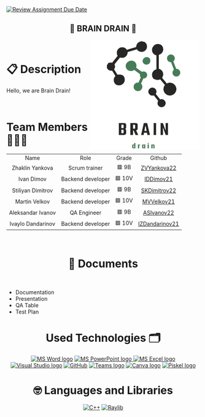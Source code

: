 [![Review Assignment Due Date](https://classroom.github.com/assets/deadline-readme-button-24ddc0f5d75046c5622901739e7c5dd533143b0c8e959d652212380cedb1ea36.svg)](https://classroom.github.com/a/j7IzDSQi)
<h2 align="center">🧠 BRAIN DRAIN 🧠</h1>

<img align="right" src="./assets/logo/logoTransparent.png">
<br>

<h1 align="left">📋 Description </h1>
  <p>Hello, we are Brain Drain!</p>
<br>

<h1 align="left">Team Members 👨🏻‍💻</h1>
<table >
  <tr>
    <td align="center">Name</td>
    <td align="center">Role</td>
    <td align="center">Grade</td>
    <td align="center">Github</td>
  </tr>
  <tr>
    <td align="center"> Zhaklin Yankova</td>
    <td align="center">Scrum trainer</td>
    <td align="center">🟥 9B</td>
    <td align="center"> <a href="https://github.com/ZVYankova22">ZVYankova22 </a></td>
  </tr>
  <tr>
    <td align="center">Ivan Dimov</td>
    <td align="center">Backend developer</td>
    <td align="center">🟩 10V</td>
    <td align="center"> <a href="https://github.com/IDDimov21">IDDimov21 </a></td>
  </tr>
  <tr>
    <td align="center">Stiliyan Dimitrov</td>
    <td align="center">Backend developer</td>
    <td align="center">🟥 9B</td>
    <td align="center"> <a href="https://github.com/SKDimitrov22">SKDimitrov22 </a></td>
  </tr>
  <tr>
    <td align="center">Martin Velkov</td>
    <td align="center">Backend developer</td>
    <td align="center">🟩 10V</td>
    <td align="center"> <a href="https://github.com/MVVelkov21">MVVelkov21 </a></td>
  </tr>
    <tr>
    <td align="center">Aleksandar Ivanov</td>
    <td align="center">QA Engineer</td>
    <td align="center">🟥 9B</td>
    <td align="center"> <a href="https://github.com/ASIvanov22">ASIvanov22 </a></td>
  </tr>
  <tr>
    <td align="center">Ivaylo Dandarinov</td>
    <td align="center">Backend developer</td>
    <td align="center">🟩 10V</td>
    <td align="center"> <a href="https://github.com/IZDandarinov21">IZDandarinov21 </a></td>
  </tr>
</table>
<br>

<h1 align="center">📄 Documents</h1><br>
  <ul>
    <li>Documentation</li>
    <li>Presentation</li>
    <li>QA Table</li>    
    <li>Test Plan</li>
  </ul>   
  
<h1 align="center">Used Technologies 🗂</h1>
<p align="center">
   <a href="https://www.microsoft.com/en-ww/microsoft-365/word"><img src="https://img.icons8.com/fluency/48/000000/microsoft-word-2019.png" alt="MS Word logo" width=50px></a>
   <a href="https://www.microsoft.com/en-us/microsoft-365/powerpoint"><img src="https://img.icons8.com/fluency/48/000000/microsoft-powerpoint-2019.png" alt="MS PowerPoint logo" width=50px>
   <a href="https://www.microsoft.com/en-us/microsoft-365/excel"><img src="https://upload.wikimedia.org/wikipedia/commons/thumb/3/34/Microsoft_Office_Excel_%282019%E2%80%93present%29.svg/2203px-Microsoft_Office_Excel_%282019%E2%80%93present%29.svg.png" alt="MS Excel logo" width=45px></a>
   <a href="https://visualstudio.microsoft.com/vs/"><img src="https://upload.wikimedia.org/wikipedia/commons/thumb/5/59/Visual_Studio_Icon_2019.svg/2060px-Visual_Studio_Icon_2019.svg.png" alt="Visual Studio logo" width=42px/></a>
   <a href="https://git-scm.com/"><img src="https://cdn-icons-png.flaticon.com/512/25/25231.png" alt="GitHub" heigh=48px width=48px></a>
   <a href="https://teams.microsoft.com/_?culture=en-us&country=us#/conversations/19:b01cf915e57b430ea93ab780c4f6b6dc@thread.v2?ctx=chat"><img src="https://upload.wikimedia.org/wikipedia/commons/thumb/c/c9/Microsoft_Office_Teams_%282018%E2%80%93present%29.svg/2203px-Microsoft_Office_Teams_%282018%E2%80%93present%29.svg.png" alt="Teams logo" width=48px></a>
   <a href="https://www.canva.com/help/transparent-background/"><img src="https://www.edigitalagency.com.au/wp-content/uploads/Canva-logo-png-circle-full-colour-white-font.png" alt="Canva logo"  width=48px></a>
   <a href="https://www.piskelapp.com/"><img src="https://avatars.githubusercontent.com/u/28667131?s=280&v=4" alt="Piskel logo"  width=45px></a>
 <br>

<h1 align="center"> 🤓 Languages and Libraries</h1>
<p align="center">
<a href="https://www.cplusplus.com/"><img src="https://img.icons8.com/color/48/000000/c-plus-plus-logo.png" alt="C++"></a>
<a href="https://www.raylib.com/"><img src ="https://upload.wikimedia.org/wikipedia/commons/f/f4/Raylib_logo.png" alt="Raylib" heigh=48px width=48px></a>
</p>
 
 
